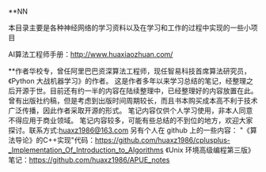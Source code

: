 **NN

本目录主要是各种神经网络的学习资料以及在学习和工作的过程中实现的一些小项目

AI算法工程师手册：http://www.huaxiaozhuan.com/

**作者华校专，曾任阿里巴巴资深算法工程师，现任智易科技首席算法研究员，《Python 大战机器学习》的作者。
这是作者多年以来学习总结的笔记，经整理之后开源于世。目前还有约一半的内容在陆续整理中，已经整理好的内容放置在此。 曾有出版社约稿，但是考虑到出版时间周期较长，而且书本购买成本高不利于技术广泛传播，因此作者采取开源的形式。 笔记内容仅供个人学习使用，非本人同意不得应用于商业领域。
笔记内容较多，可能有些总结的不到位的地方，欢迎大家探讨。联系方式:huaxz1986@163.com
另有个人在 github 上的一些内容： 
"《算法导论》的C++实现"代码：https://github.com/huaxz1986/cplusplus-_Implementation_Of_Introduction_to_Algorithms
《Unix 环境高级编程第三版》笔记：https://github.com/huaxz1986/APUE_notes
